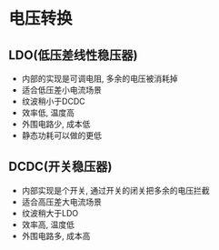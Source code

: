 
# 电压转换

## LDO(低压差线性稳压器)

- 内部的实现是可调电阻, 多余的电压被消耗掉
- 适合低压差小电流场景
- 纹波稍小于DCDC
- 效率低, 温度高
- 外围电路少, 成本低
- 静态功耗可以做的更低

## DCDC(开关稳压器)

- 内部实现是个开关, 通过开关的闭关把多余的电压拦截
- 适合高压差大电流场景
- 纹波稍大于LDO
- 效率高, 温度低
- 外围电路多, 成本高